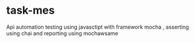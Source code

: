 # task-mes
 Api automation testing using javasctipt with framework mocha , asserting using chai and reporting using mochawsame 
